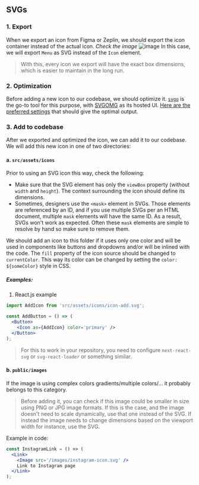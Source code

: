 ## SVGs

### 1. Export

When we export an icon from Figma or Zeplin, we should export the icon container instead of the actual icon. _Check the image_
![image](https://user-images.githubusercontent.com/55184443/115124509-edfa2e80-9fc2-11eb-8386-fa29ad4c0548.png)
In this case, we will export `Menu` as SVG instead of the `Icon` element.

> With this, every icon we export will have the exact box dimensions, which is easier to maintain in the long run.

### 2. Optimization

Before adding a new icon to our codebase, we should optimize it. [`svgo`](https://github.com/svg/svgo) is the go-to tool for this purpose, with [SVGOMG](https://jakearchibald.github.io/svgomg/) as its hosted UI. [Here are the preferred settings](https://gist.github.com/kristian240/bf7be2570e7cc8074718484130d5ae2e) that should give the optimal output.

### 3. Add to codebase

After we exported and optimized the icon, we can add it to our codebase. We will add this new icon in one of two directories:

#### a. `src/assets/icons`

Prior to using an SVG icon this way, check the following:

- Make sure that the SVG element has only the `viewBox` property (without `width` and `height`). The context surrounding the icon should define its dimensions.
- Sometimes, designers use the `<mask>` element in SVGs. Those elements are referenced by an ID, and if you use multiple SVGs per an HTML document, multiple `mask` elements will have the same ID. As a result, SVGs won't work as expected. Often these `mask` elements are simple to resolve by hand so make sure to remove them.

We should add an icon to this folder if it uses only one color and will be used in components like buttons and dropdowns and/or will be inlined with the code. The `fill` property of the icon source should be changed to `currentColor`. This way its color can be changed by setting the `color: ${someColor}` style in CSS.

##### Examples:

1. React.js example

```jsx
import AddIcon from 'src/assets/icons/icon-add.svg';

const AddButton = () => (
  <Button>
    <Icon as={AddIcon} color='primary' />
  </Button>
);
```

> For this to work in your repository, you need to configure `next-react-svg` or `svg-react-loader` or something similar.

#### b. `public/images`

If the image is using complex colors gradients/multiple colors/... it probably belongs to this category.

> Before adding it, you can check if this image could be smaller in size using PNG or JPG image formats. If this is the case, and the image doesn't need to scale dynamically, use that one instead of the SVG. If instead the image needs to change dimensions based on the viewport width for instance, use the SVG.

Example in code:

```jsx
const InstagramLink = () => (
  <Link>
    <Image src='/images/instagram-icon.svg' />
    Link to Instagram page
  </Link>
);
```
